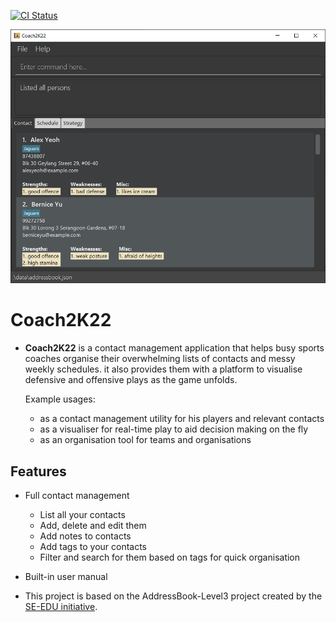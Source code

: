 [![CI Status](https://github.com/se-edu/addressbook-level3/workflows/Java%20CI/badge.svg)](https://github.com/AY2122S2-CS2103T-W14-2/tp)

![Ui](docs/images/Ui.png)

# Coach2K22

* **Coach2K22** is a contact management application that helps busy sports coaches organise their overwhelming lists of contacts and messy weekly schedules. it also provides them with a platform to visualise defensive and offensive plays as the game unfolds.<br>

  Example usages:
  * as a contact management utility for his players and relevant contacts
  * as a visualiser for real-time play to aid decision making on the fly
  * as an organisation tool for teams and organisations

## Features

- Full contact management
  - List all your contacts
  - Add, delete and edit them
  - Add notes to contacts
  - Add tags to your contacts
  - Filter and search for them based on tags for quick organisation

- Built-in user manual

* This project is based on the AddressBook-Level3 project created by the [SE-EDU initiative](https://se-education.org).




